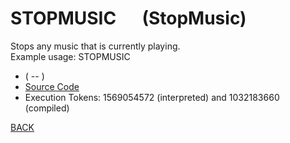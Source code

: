 # STOPMUSIC &emsp; (StopMusic)
Stops any music that is currently playing.<br/>Example usage: STOPMUSIC
* ( -- )
* [Source Code](../words/sound/StopMusic.cs)
* Execution Tokens: 1569054572 (interpreted) and 1032183660 (compiled)


[BACK](builtins.md#StopMusic)

